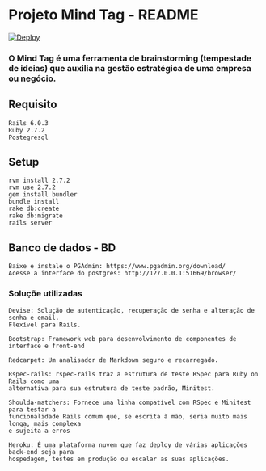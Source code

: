 # Projeto Mind Tag - README

[![Deploy](https://www.herokucdn.com/deploy/button.png)](https://mind-app-util.herokuapp.com/)

### O Mind Tag é uma ferramenta de brainstorming (tempestade de ideias) que auxilia na gestão estratégica de uma empresa ou negócio. 

## Requisito
    Rails 6.0.3
    Ruby 2.7.2
    Postegresql

## Setup
    rvm install 2.7.2   
    rvm use 2.7.2
    gem install bundler
    bundle install
    rake db:create 
    rake db:migrate
    rails server

## Banco de dados - BD
    Baixe e instale o PGAdmin: https://www.pgadmin.org/download/
    Acesse a interface do postgres: http://127.0.0.1:51669/browser/

### Soluçõe utilizadas
    Devise: Solução de autenticação, recuperação de senha e alteração de senha e email.
    Flexível para Rails.

    Bootstrap: Framework web para desenvolvimento de componentes de interface e front-end
    
    Redcarpet: Um analisador de Markdown seguro e recarregado.

    Rspec-rails: rspec-rails traz a estrutura de teste RSpec para Ruby on Rails como uma 
    alternativa para sua estrutura de teste padrão, Minitest.

    Shoulda-matchers: Fornece uma linha compatível com RSpec e Minitest para testar a
    funcionalidade Rails comum que, se escrita à mão, seria muito mais longa, mais complexa
    e sujeita a erros

    Heroku: É uma plataforma nuvem que faz deploy de várias aplicações back-end seja para
    hospedagem, testes em produção ou escalar as suas aplicações.
